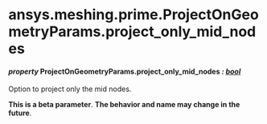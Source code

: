 # ansys.meshing.prime.ProjectOnGeometryParams.project_only_mid_nodes



#### *property* ProjectOnGeometryParams.project_only_mid_nodes *: [bool](https://docs.python.org/3.11/library/functions.html#bool)*

Option to project only the mid nodes.

**This is a beta parameter**. **The behavior and name may change in the future**.

<!-- !! processed by numpydoc !! -->
